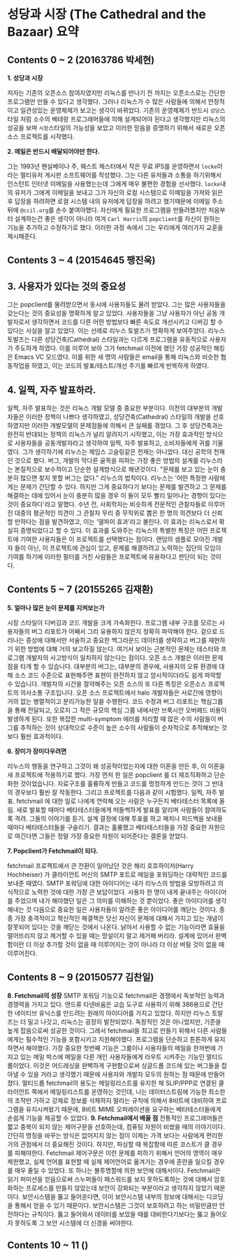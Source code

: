 __성당과 시장__ (The Cathedral and the Bazaar) 요약
==================================================

Contents 0 ~ 2 (20163786 박세현)
------------------------------

__1. 성당과 시장__

저자는 기존의 오픈소스 참여자였지만 리눅스를 만나기 전 까지는 오픈소스로는 간단한 프로그램만 만들 수 있다고 생각했다. 그러나 리눅스가 수 많은 사람들에 의해서 안정적이고 일관성있는 운영체제가 보고는 생각이 바뀌었다. 기존의 운영체제가 반드시 `성당`스타일 처럼 소수의 베테랑 프로그래머들에 의해 설계되어야 된다고 생각했지만 리눅스의 성공을 보며 `시장`스타일의 가능성을 보았고 이러한 믿음을 증명하기 위해서 새로운 오픈소스 프로젝트를 시작했다.

__2. 메일은 반드시 배달되어야만 한다.__

그는 1993년 펜실베이나 주, 웨스트 체스터에서 작은 무료 IPS를 운영하면서 `locke`이라는 멀티유저 게시판 소프트웨어를 작성했다. 그는 다른 유저들과 소통을 하기위해서 인스턴트 인터넷 이메일을 사용했는는데 그에게 매우 불편한 경험을 선사했다. `locke`내의 유저가 그에게 이메일을 보내고 그가 자신의 로컬 시스템으로 이메일을 가져와 읽은 후 답장을 하려하면 로컬 시스템 내의 유저에게 답장을 하려고 했기때문에 이메일 주소 뒤에 `@ccil.org`를 손수 붙여야했다.
자신에게 필요한 프로그램을 만들려했지만 처음부터 설계하는건 좋은 생각이 아니라 여겨 `Carl Harris`의 `popclient`를 자신이 원하는 기능을 추가하고 수정하기로 했다.
이러한 과정 속에서 그는 우리에게 여러가지 교훈을 제시해준다.

Contents 3 ~ 4 (20154645 팽진욱)
------------------------------

__3. 사용자가 있다는 것의 중요성__
-----------------------------
그는 popclient를 물려받으면서 동시에 사용자들도 물려 받았다.
그는 많은 사용자들을 갖는다는 것의 중요성을 명확하게 알고 있었다. 사용자들을 그냥 사용자가 아닌 공동 개발자로서 생각하면서 코드를 다른 어떤 방법보다 빠른 속도로 개선시키고 디버깅 할 수 있다는 사실을 알고 있었다.
이는 선례로 리누스 토발즈가 명확하게 보여주었다.
리누스 토발즈는 다른 성당건축(Cathedral) 스타일과는 다르게 프로그램을 유동적으로 사용자가 주도하게 하였다.
이를 미루어 보아 그가 fetchmail 이전에 했던 가장 성공적인 해킹은 Emacs VC 모드였다. 이를 위한 세 명의 사람들은 email을 통해 리눅스와 비슷한 협동작업을 하였고, 이는 코드의 발표/테스트/개선 주기를 빠르게 반복하게 하였다.

__4. 일찍, 자주 발표하라.__
-----------------------------
일찍, 자주 발표하는 것은 리눅스 개발 모델 중 중요한 부분이다.
이전의 대부분의 개발자들은 이러한 정책이 나쁘다 생각하였고, 성당건축(Cathedral) 스타일의 개발을 선호하였지만 이러한 개발모델의 문제점들에 의해서 큰 실패를 겪었다.
그 후 성당건축과는 완전히 반대되는 정책의 리눅스가 널리 알려지기 시작했고, 이는 가장 효과적인 방식으로 사용자들을 공동개발자라고 생각하여 일찍, 자주 발표하고, 소비자들에게 귀를 기울였다.
그가 생각하기에 리누스는 제임스 고슬링같은 천재는 아니었다. 대신 공학의 천재인 것으로 봤다. 버그, 개발의 막다른 골목을 피하는 가장 좋은 방법의 설계를 리누스라는 본질적으로 보수적이고 단순한 설계방식으로 해낸것이다.
"문제를 보고 있는 눈이 충분히 많으면 찾지 못할 버그는 없다." 리누스의 법칙이다. 리누스는 '어떤 특정한 사람에게는 문제가 간단할 수 있다. 하지만 그게 중요하다기 보다는 문제를 발견하고 그 문제를 해결하는 데에 있어서 눈이 충분히 많을 경우 이 둘이 모두 빨리 일어나는 경향이 있다는 것이 중요하다'라고 말했다.
수년 전, 사회학자는 비슷하게 전문적인 관찰자들로 이루어진 대중의 평균적인 의견이 그 관찰자 무리 중 무작위로 뽑은 한 명의 의견보다 더 신뢰할 만하다는 점을 발견하였고, 이는 '델파이 효과'라고 불린다. 이 효과는 리눅스로서 확실히 증명되었다고 할 수 있다.
이 효과를 도와주는 리눅스의 특별한 특징은 어떤 프로젝트에 기여한 사용자들은 이 프로젝트를 선택했다는 점이다. 랜덤의 샘플로 모아진 개발자 들이 아닌, 이 프로젝트에 관심이 있고, 문제를 해결하려고 노력하는 집단의 모임이 기여를 하기에 이러한 필터를 거친 사람들은 프로젝트에 유용하다고 판단이 되는 것이다.


Contents 5 ~ 7 (20155265 김재환)
------------------------------

__5. 얼마나 많은 눈이 문제를 지켜보는가__

시장 스타일이 디버깅과 코드 개발을 크게 가속화한다. 프로그램 내부 구조를 모르는 사용자들의 버그 리포트가 어째서 그리 유용하지 않은지 정확히 파악해야 한다. 겉으로 드러나는 증상에 대해서만 서술하고 중요한 백그라운드 데이터를 생략하고 버그를 재현하기 위한 방법에 대해 거의 보고하질 않는다. 여기서 보이는 근본적인 문제는 테스터와 프로그램 개발자의 사고방식이 일치하지 않는다는 점이다. 오픈 소스 개발은 이러한 문제점을 타개 할 수 있습니다. 대부분의 버그는, 대부분의 경우에, 사용자의 오류 환경에 대해 소스 코드 수준으로 표현해주면 표현이 완전하지 않고 암시적이더라도 쉽게 파악할 수 있습니다. 개발자의 시간을 절약해주는 오픈 소스의 또 다른 특징은 오픈소스 프로젝트의 의사소통 구조입니다. 오픈 소스 프로젝트에서 halo 개발자들은 서로간에 영향이 거의 없는 병렬적이고 분리가능한 일을 수행한다. 코드 수정과 버그 리포트는 핵심그룹을 통해 전달되고, 오로지 그 작은 규모의 핵심 그룹 내에서만 브룩시안 오버헤드 비용이 발생하게 된다. 또한 복잡한 multi-symptom 에러를 처리할 때 많은 수의 사람들이 버그를 추적하는 것이 상대적으로 수준이 높은 소수의 사람들이 순차적으로 추적해보는 것보다 훨씬 효과적이다.

__6. 장미가 장미다우려면__

리누스의 행동을 연구하고 그것이 왜 성공적이었는지에 대한 이론을 만든 후, 이 이론을 새 프로젝트에 적용하기로 했다. 가장 먼저 한 일은 popclient 를 더 재조직화하고 단순화한 것이었습니다. 자료구조를 훌륭하게 만들고 코드를 멍청하게 만드는 것이 그 반대의 경우보다 훨씬 잘 작동한다. 그리고 프로젝트를 다음과 같이 시험했다. 일찍, 자주 발표. fetchmail 에 대한 일로 나에게 연락해 오는 사람은 누구든지 베타테스터 목록에 올림. 새로 발표할 때마다 베타테스터들에게 떠들썩하게 발표를 알리며 사람들이 참여하도록 격려. 그들의 이야기를 듣기. 설계 결정에 대해 투표를 하고 패치나 피드백을 보내올 때마다 베타테스터들을 구슬리기. 결과는 훌륭했고 베타테스터들을 가장 중요한 자원으로 여긴다면 그들은 정말 가장 중요한 자원이 되어준다는 결론을 얻었다.

__7. Popclient가 Fetchmail이 되다.__

fetchmail 프로젝트에서 큰 전환이 일어났던 것은 해리 호흐하이저(Harry Hochheiser) 가 클라이언트 머신의 SMTP 포트로 메일을 포워딩하는 대략적인 코드를 보내준 때였다. SMTP 포워딩에 대한 아이디어는 내가 리누스의 방법을 모방하려고 의식적으로 노력한 것에 대한 가장 큰 보답이었다. 사용자 한 명이 내게 끝내주는 아이디어를 주었으며 내가 해야했던 일은 그 의미를 이해하는 것 뿐이었다. 좋은 아이디어를 생각해내는 것 다음으로 중요한 일은 사용자들이 알려준 좋은 아이디어를 깨닫는 것이다. 종종 가장 충격적이고 혁신적인 해결책은 당신 자신이 문제에 대해서 가지고 있는 개념이 잘못되어 있다는 것을 깨닫는 것에서 나온다. 낡아서 사용할 수 없는 기능이라면 효율을 떨어뜨리지 않고 제거할 수 있을 때는 망설이지 말고 제거해 버리라. 설계에 있어서 완벽함이란 더 이상 추가할 것이 없을 때 이루어지는 것이 아니라 더 이상 버릴 것이 없을 때 이루어진다.

Contents 8 ~ 9 (20150577 김찬일)
------------------------------
__8. Fetchmail의 성장__
SMTP 포워딩 기능으로 fetchmail은 경쟁에서 독보적인 능력과 경쟁력을 가지고 있다.
앤드류 타넨바움은 교습 도구로 사용하기 위해 386용으로 간단한 네이티브 유닉스를 만드려는 원래의 아이디어를 가지고 있었다. 하지만 리누스 토발즈는 더 밀고 나갓고, 리눅스는 굉장히 발전되었다. 독창적인 것은 아니었지만, 기준을 높게 잡음으로써 성공한 것이다. 그래서 fetchmail을 최고로 만들기 위해서 다른 사람들에게는 필수적인 기능을 포함시키고 지원해야했다. 프로그램을 단순하고 튼튼하게 유지하면서 해야했다. 가장 중요한 첫번째 기능은 그룸이나 사용자들의 메일을 한꺼번에 가지고 있는 메일 박스에 메일을 다른 개인 사용자들에게 라우트 시켜주는 기능인 멀티드롭이었다. 이것은 어드레싱을 완벽하게 구현함으로써 싱글드롭 코드에 있는 버그들을 잡아낼 수 있을 거라고 생각했기 때문에 사용자와 개발자 모두의 원하는 점 때문에 만들어졌다. 멀티드롭 fetchmail의 용도는 메일링리스트를 유지한 채 SLIP/PPP로 연결된 클라이언트 쪽에서 메일링리스트를 운영하는 것인데, 나는 데이터스트림에 가능한 최소한의 조작만 가하고 강제로 정보를 삭제하지 말라는 규칙에 의해서 8비트에 대비하여 프로그램을 유지시켜왔기 때문에, 8비트 MIME 오퍼레이션을 요구하는 베타테스터들에게 손쉽게 기능을 제공할 수 있었다.
__9. Fetchmail에서 배울 점__
 전통적인 프로그래머들은 짧고 중복이 되지 않는 제어구문을 선호하는데, 컴퓨팅 자원이 비쌌을 때의 이야기이다. 간단히 명칭을 바꾸는 방식은 없어지지 않는 점이 이제는 가격 보다는 사람에게 편리한 가의 관점에서 더 중요해진 것이다. 하지만, 파싱할 때 복잡함에 따른 코스트가 클 경우를 피해야한다. Fetchmail 제어구문은 이런 문제를 피하기 위해서 언어의 영역이 매우 제한했고, 실제 언어를 표현할 때 실제 제어언어로 옮겨가는 경우에 혼란을 일으킬 경우를 매우 줄일 수 있었다.
 또 하나는 불투명함에 의한 보안에 대해서이다. Fetchmail은 읽기 퍼미션을 얻음으로써 스누퍼들이 패스워드를 보지 못하도록하는 것에 대해서 암호화하는 프로세스를 만들지 않았는데 보안이 강화되는 부분이라고 생각하지 않았기 때문이다. 보안시스템을 뚫고 들어온다면, 이미 보안시스템 내부의 정보에 대해서는 디코딩을 통해서 얻을 수 있기 때문이다. 보안시스템은 그것이 보호하려고 하는 비밀만큼만 안전하다는 규칙이다. 뚫고 들어와서 데이터를 보았을 때를 대비한다기보다는 뚫고 들어오지 못하도록 그 보안 시스템에 더 신경을 써야한다.




Contents 10 ~ 11 ()
------------------------------
